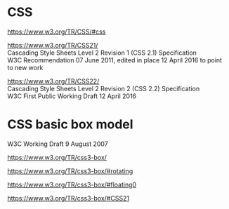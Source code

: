 # CSS  

https://www.w3.org/TR/CSS/#css  

https://www.w3.org/TR/CSS21/  
Cascading Style Sheets Level 2 Revision 1 (CSS 2.1) Specification  
W3C Recommendation 07 June 2011, edited in place 12 April 2016 to point to new work

https://www.w3.org/TR/CSS22/  
Cascading Style Sheets Level 2 Revision 2 (CSS 2.2) Specification  
W3C First Public Working Draft 12 April 2016



# CSS basic box model  

W3C Working Draft 9 August 2007

https://www.w3.org/TR/css3-box/  

https://www.w3.org/TR/css3-box/#rotating  

https://www.w3.org/TR/css3-box/#floating0  


https://www.w3.org/TR/css3-box/#CSS21  


